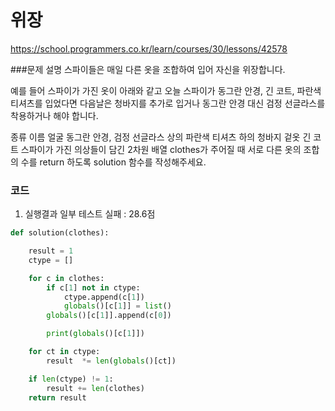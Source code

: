 # 위장
https://school.programmers.co.kr/learn/courses/30/lessons/42578

###문제 설명
스파이들은 매일 다른 옷을 조합하여 입어 자신을 위장합니다.

예를 들어 스파이가 가진 옷이 아래와 같고 오늘 스파이가 동그란 안경, 긴 코트, 파란색 티셔츠를 입었다면 다음날은 청바지를 추가로 입거나 동그란 안경 대신 검정 선글라스를 착용하거나 해야 합니다.

종류	이름
얼굴	동그란 안경, 검정 선글라스
상의	파란색 티셔츠
하의	청바지
겉옷	긴 코트
스파이가 가진 의상들이 담긴 2차원 배열 clothes가 주어질 때 서로 다른 옷의 조합의 수를 return 하도록 solution 함수를 작성해주세요.

### 코드
1. 실행결과 일부  테스트 실패 : 28.6점
```python
def solution(clothes):

    result = 1
    ctype = []

    for c in clothes:
        if c[1] not in ctype:
            ctype.append(c[1])
            globals()[c[1]] = list()
        globals()[c[1]].append(c[0])

        print(globals()[c[1]])

    for ct in ctype:
        result  *= len(globals()[ct])

    if len(ctype) != 1:
        result += len(clothes)
    return result

```
